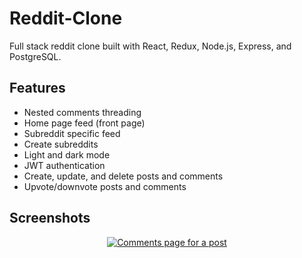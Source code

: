 # Reddit-Clone

Full stack reddit clone built with React, Redux, Node.js, Express, and PostgreSQL.

## Features
- Nested comments threading
- Home page feed (front page)
- Subreddit specific feed
- Create subreddits
- Light and dark mode
- JWT authentication
- Create, update, and delete posts and comments
- Upvote/downvote posts and comments

## Screenshots
<p align="center">
  <a href="#">
    <img src="./screenshot.png" alt="Comments page for a post">
  </a>
</p>
